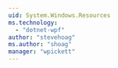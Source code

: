 ```yaml
---
uid: System.Windows.Resources
ms.technology: 
  - "dotnet-wpf"
author: "stevehoag"
ms.author: "shoag"
manager: "wpickett"
---
```

